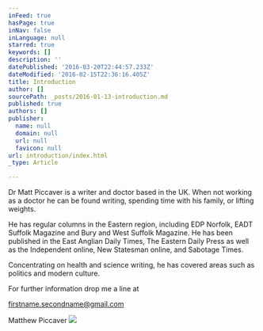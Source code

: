 ```yaml
---
inFeed: true
hasPage: true
inNav: false
inLanguage: null
starred: true
keywords: []
description: ''
datePublished: '2016-03-20T22:44:57.233Z'
dateModified: '2016-02-15T22:36:16.405Z'
title: Introduction
author: []
sourcePath: _posts/2016-01-13-introduction.md
published: true
authors: []
publisher:
  name: null
  domain: null
  url: null
  favicon: null
url: introduction/index.html
_type: Article

---
```

Dr Matt Piccaver is a writer and doctor based in the UK. When not working as a doctor he can be found writing, spending time with his family, or lifting weights.

He has regular columns in the Eastern region, including EDP Norfolk, EADT Suffolk Magazine and Bury and West Suffolk Magazine. He has been published in the East Anglian Daily Times, The Eastern Daily Press as well as the Independent online, New Statesman online, and Sabotage Times. 

Concentrating on health and science writing, he has covered areas such as politics and modern culture.

For further information drop me a line at

firstname.secondname@gmail.com

Matthew Piccaver
![](https://the-grid-user-content.s3-us-west-2.amazonaws.com/a5ea7783-c89b-4277-8348-17ad4aca1f71.jpg)